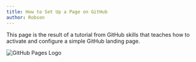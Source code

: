 ```yaml
---
title: How to Set Up a Page on GitHub
author: Robson
---
```


This page is the result of a tutorial from GitHub skills that teaches how to activate and configure a simple GitHub landing page.

![GitHub Pages Logo](https://miro.medium.com/v2/resize:fit:1400/format:webp/1*pAuyYpLxAkrfmBt5iFyLRQ.png)

